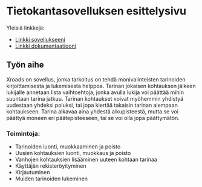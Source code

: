 # Tietokantasovelluksen esittelysivu

Yleisiä linkkejä:

* [Linkki sovellukseeni](http://ritakosk.users.cs.helsinki.fi/xroads/)
* [Linkki dokumentaatiooni](https://github.com/juuha/Tsoha-Bootstrap)

## Työn aihe

Xroads on sovellus, jonka tarkoitus on tehdä monivalinteisten tarinoiden kirjoittamisesta ja lukemisesta helppoa. Tarinan jokaisen kohtauksen jälkeen lukijalle annetaan lista vaihtoehtoja, jonka avulla lukija voi päättää mihin suuntaan tarina jatkuu. Tarinan kohtaukset voivat myöhemmin yhdistyä uudestaan yhdeksi poluksi, tai jopa kiertää takaisin tarinan aiempaan kohtaukseen. Tarina alkavaa aina yhdestä alkupisteestä, mutta se voi päättyä moneen eri päätepisteeseen, tai se voi olla jopa päättymätön.

### Toimintoja:

* Tarinoiden luonti, muokkaaminen ja poisto
* Uusien kohtauksien luonti, muokkaus ja poisto
* Vanhojen kohtauksien lisääminen uuteen kohtaan tarinaa
* Käyttäjän rekisteröyityminen
* Kirjautuminen
* Muiden tarinoiden lukeminen
